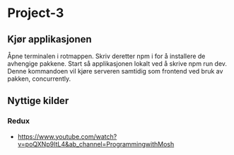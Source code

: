 # Project-3

## Kjør applikasjonen
Åpne terminalen i rotmappen. Skriv deretter npm i for å installere de avhengige pakkene. Start så applikasjonen lokalt ved å skrive npm run dev. Denne kommandoen vil kjøre serveren samtidig som frontend ved bruk av pakken, concurrently.

## Nyttige kilder

### Redux 
- https://www.youtube.com/watch?v=poQXNp9ItL4&ab_channel=ProgrammingwithMosh
